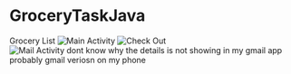 # GroceryTaskJava
Grocery List
![Main Activity](https://res.cloudinary.com/bidex160/image/upload/v1587309797/main_drqgba.png)
![Check Out](https://res.cloudinary.com/bidex160/image/upload/v1587309797/checkout_jvgya2.png)
![Mail Activity dont know why the details is not showing in my gmail app probably gmail veriosn on my phone](https://res.cloudinary.com/bidex160/image/upload/v1587309797/mail_fvjmfe.png)
